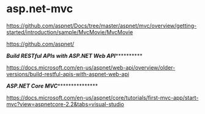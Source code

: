 # asp.net-mvc

https://github.com/aspnet/Docs/tree/master/aspnet/mvc/overview/getting-started/introduction/sample/MvcMovie/MvcMovie

https://github.com/aspnet/


*****Build RESTful APIs with ASP.NET Web API***************

https://docs.microsoft.com/en-us/aspnet/web-api/overview/older-versions/build-restful-apis-with-aspnet-web-api


*****ASP.NET Core MVC********************

https://docs.microsoft.com/en-us/aspnet/core/tutorials/first-mvc-app/start-mvc?view=aspnetcore-2.2&tabs=visual-studio
